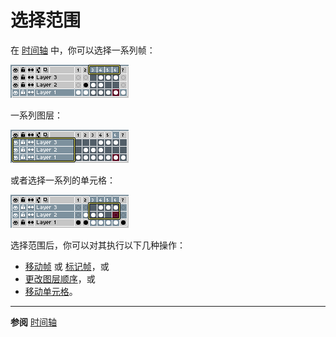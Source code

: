 # 选择范围

在 [时间轴](timeline.md) 中，你可以选择一系列帧：

<img src="./range/frames-range.png" alt="Frames Range " class="x2" />

一系列图层：

<img src="./range/layers-range.png" alt="Layers Range " class="x2" />

或者选择一系列的单元格：

<img src="./range/cels-range.png" alt="Cels Range " class="x2" />

选择范围后，你可以对其执行以下几种操作：

* [移动帧](move-frames.md) 或 [标记帧](tags.md)，或
* [更改图层顺序](move-layers.md)，或
* [移动单元格](move-cels.md)。

---

**参阅**
[时间轴](timeline.md)
